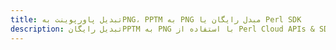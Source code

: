 ---title: تبدیل پاورپوینت بهPNG، PPTM به PNG مبدل رایگان یا Perl SDKdescription: تبدیل رایگانPPTM به PNG با استفاده از Perl Cloud APIs & SDK. همچنین اسناد Microsoft PowerPoint را در Cloud ایجاد، ویرایش و رندر کنید.---